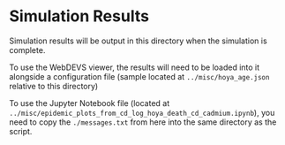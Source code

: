 
# Simulation Results
Simulation results will be output in this directory when the simulation is complete.

To use the WebDEVS viewer, the results will need to be loaded into it alongside a configuration file (sample located at `../misc/hoya_age.json` relative to this directory)

To use the Jupyter Notebook file (located at `../misc/epidemic_plots_from_cd_log_hoya_death_cd_cadmium.ipynb`), you need to copy the `./messages.txt` from here into the same directory as the script.

